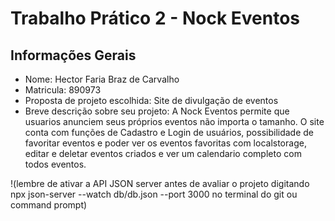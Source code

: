# Trabalho Prático 2 - Nock Eventos

## Informações Gerais

- Nome: Hector Faria Braz de Carvalho
- Matricula: 890973
- Proposta de projeto escolhida: Site de divulgação de eventos
- Breve descrição sobre seu projeto:
A Nock Eventos permite que usuarios anunciem seus próprios eventos não importa o tamanho. O site conta com funções de Cadastro e Login de usuários, possibilidade de favoritar eventos e poder ver os eventos favoritas com localstorage, editar e deletar eventos criados e ver um calendario completo com todos eventos.

!(lembre de ativar a API JSON server antes de avaliar o projeto digitando npx json-server --watch db/db.json --port 3000 no terminal do git ou command prompt)
